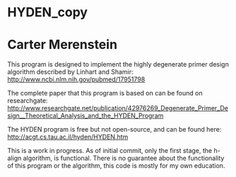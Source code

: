 # HYDEN_copy
# Carter Merenstein

This program is designed to implement the highly degenerate primer design algorithm described by Linhart and Shamir: http://www.ncbi.nlm.nih.gov/pubmed/17951798

The complete paper that this program is based on can be found on researchgate: http://www.researchgate.net/publication/42976269_Degenerate_Primer_Design__Theoretical_Analysis_and_the_HYDEN_Program

The HYDEN program is free but not open-source, and can be found here: http://acgt.cs.tau.ac.il/hyden/HYDEN.htm

This is a work in progress. As of initial commit, only the first stage, the h-align algorithm, is functional.
There is no guarantee about the functionality of this program or the algorithm, this code is mostly for my own education.
